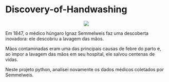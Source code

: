 # Discovery-of-Handwashing

<p align="center">
  <img src="images/3386540.jpg" >
</p>

Em 1847, o médico húngaro Ignaz Semmelweis faz uma descoberta inovadora: ele descobriu a lavagem das mãos. 

Mãos contaminadas eram uma das principais causas de febre do parto e, ao impor a lavagem das mãos em seu hospital, ele salvou centenas de vidas.

Neste projeto python, analisei novamente os dados médicos coletados por Semmelweis.
